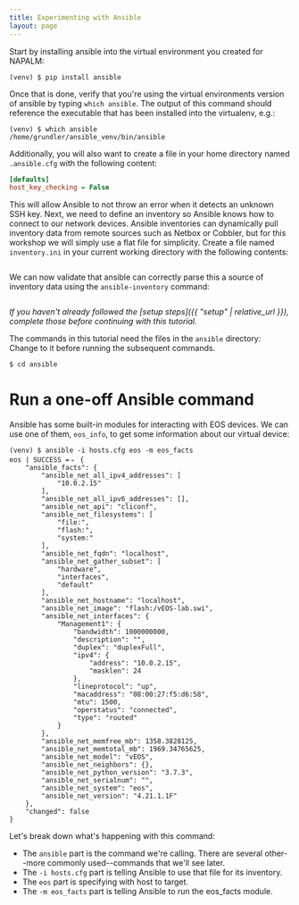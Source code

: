 ```yaml
---
title: Experimenting with Ansible
layout: page
---
```


Start by installing ansible into the virtual environment you created for NAPALM:

```terminal
(venv) $ pip install ansible
```

Once that is done, verify that you're using the virtual environments version of
ansible by typing `which ansible`.  The output of this command should reference
the executable that has been installed into the virtualenv, e.g.:

```terminal
(venv) $ which ansible
/home/grundler/ansible_venv/bin/ansible
```

Additionally, you will also want to create a file in your home directory named
`.ansible.cfg` with the following content:

```ini
[defaults]
host_key_checking = False
```

This will allow Ansible to not throw an error when it detects an unknown SSH
key.  Next, we need to define an inventory so Ansible knows how to connect to
our network devices.  Ansible inventories can dynamically pull inventory data
from remote sources such as Netbox or Cobbler, but for this workshop we will
simply use a flat file for simplicity.  Create a file named `inventory.ini` in
your current working directory with the following contents:

```ini
```

We can now validate that ansible can correctly parse this a source of inventory
data using the `ansible-inventory` command:

```terminal
```

*If you haven't already followed the [setup steps]({{ "setup" | relative_url }}), complete those before continuing with this tutorial.*

The commands in this tutorial need the files in the `ansible` directory: Change to it before running the subsequent commands.

```terminal
$ cd ansible
```

# Run a one-off Ansible command

Ansible has some built-in modules for interacting with EOS devices. We can use one of them, `eos_info`, to get some information about our virtual device:

```terminal
(venv) $ ansible -i hosts.cfg eos -m eos_facts
eos | SUCCESS =﹥ {
    "ansible_facts": {
        "ansible_net_all_ipv4_addresses": [
            "10.0.2.15"
        ],
        "ansible_net_all_ipv6_addresses": [],
        "ansible_net_api": "cliconf",
        "ansible_net_filesystems": [
            "file:",
            "flash:",
            "system:"
        ],
        "ansible_net_fqdn": "localhost",
        "ansible_net_gather_subset": [
            "hardware",
            "interfaces",
            "default"
        ],
        "ansible_net_hostname": "localhost",
        "ansible_net_image": "flash:/vEOS-lab.swi",
        "ansible_net_interfaces": {
            "Management1": {
                "bandwidth": 1000000000,
                "description": "",
                "duplex": "duplexFull",
                "ipv4": {
                    "address": "10.0.2.15",
                    "masklen": 24
                },
                "lineprotocol": "up",
                "macaddress": "08:00:27:f5:d6:58",
                "mtu": 1500,
                "operstatus": "connected",
                "type": "routed"
            }
        },
        "ansible_net_memfree_mb": 1358.3828125,
        "ansible_net_memtotal_mb": 1969.34765625,
        "ansible_net_model": "vEOS",
        "ansible_net_neighbors": {},
        "ansible_net_python_version": "3.7.3",
        "ansible_net_serialnum": "",
        "ansible_net_system": "eos",
        "ansible_net_version": "4.21.1.1F"
    },
    "changed": false
}
```

Let's break down what's happening with this command:
  - The `ansible` part is the command we're calling. There are several other--more commonly used--commands that we'll see later.
  - The `-i hosts.cfg` part is telling Ansible to use that file for its inventory.
  - The `eos` part is specifying with host to target.
  - The `-m eos_facts` part is telling Ansible to run the eos\_facts module.
